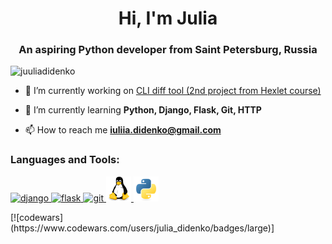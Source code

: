 <h1 align="center">Hi, I'm Julia</h1>
<h3 align="center">An aspiring Python developer from Saint Petersburg, Russia</h3>

<p align="left"> <img src="https://komarev.com/ghpvc/?username=juuliadidenko&label=Profile%20views&color=0e75b6&style=flat" alt="juuliadidenko" /> </p>

- 🔭 I’m currently working on [CLI diff tool (2nd project from Hexlet course)](https://github.com/juuliadidenko/python-project-lvl2)

- 🌱 I’m currently learning **Python, Django, Flask, Git, HTTP**

- 📫 How to reach me **iuliia.didenko@gmail.com**


<h3 align="left">Languages and Tools:</h3>
<p align="left"> <a href="https://www.djangoproject.com/" target="_blank" rel="noreferrer"> <img src="https://cdn.worldvectorlogo.com/logos/django.svg" alt="django" width="40" height="40"/> </a> <a href="https://flask.palletsprojects.com/" target="_blank" rel="noreferrer"> <img src="https://www.vectorlogo.zone/logos/pocoo_flask/pocoo_flask-icon.svg" alt="flask" width="40" height="40"/> </a> <a href="https://git-scm.com/" target="_blank" rel="noreferrer"> <img src="https://www.vectorlogo.zone/logos/git-scm/git-scm-icon.svg" alt="git" width="40" height="40"/> </a> <a href="https://www.linux.org/" target="_blank" rel="noreferrer"> <img src="https://raw.githubusercontent.com/devicons/devicon/master/icons/linux/linux-original.svg" alt="linux" width="40" height="40"/> </a> <a href="https://www.python.org" target="_blank" rel="noreferrer"> <img src="https://raw.githubusercontent.com/devicons/devicon/master/icons/python/python-original.svg" alt="python" width="40" height="40"/> </a> </p>
[![codewars](https://www.codewars.com/users/julia_didenko/badges/large)]

